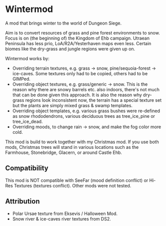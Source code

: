 # Wintermod
A mod that brings winter to the world of Dungeon Siege.

Aim is to convert resources of grass and pine forest environments to snow.\
Focus is on (the beginning of) the Kingdom of Ehb campaign. Utraean Peninsula has less prio, LoA/R2A/Yesterhaven maps even less. Certain biomes like the dry-grass and jungle regions were given up on.

Wintermod works by:
- Overriding terrain textures, e.g. grass -> snow, pine/sequoia-forest -> ice-caves. Some textures only had to be copied, others had to be GIMPed.
- Overriding object textures, e.g. grass/generic -> snow. This is the reason why there are snowy barrels etc. also indoors, there's not much that can be done given this approach. It is also the reason why dry-grass regions look inconsistent now, the terrain has a special texture set but the plants are simply mixed grass & swamp templates.
- Overriding object templates, e.g. various grass bushes were re-defined as snow rhododendrons, various deciduous trees as tree_ice_pine or tree_ice_dead.
- Overriding moods, to change rain -> snow, and make the fog color more cold.

This mod is build to work together with my Christmas mod. If you use both mods, Christmas trees will stand in various locations such as the Farmhouse, Stonebridge, Glacern, or around Castle Ehb.

## Compatibility
This mod is NOT compatible with SeeFar (mood definition conflict) or Hi-Res Textures (textures conflict). Other mods were not tested.

## Attribution
- Polar Ursae texture from Eksevis / Halloween Mod.
- Snow river & ice-caves river textures from DS2.
